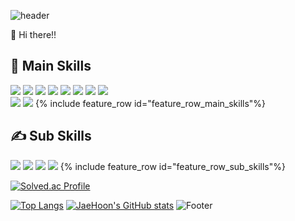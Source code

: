 ![header](https://capsule-render.vercel.app/api?type=waving&color=auto&height=300&section=header&text=Developer_JaeHoon&fontSize=90)


👋 Hi there!!

## 👊 Main Skills
<img src="https://img.shields.io/badge/Spring Boot-000?style=flat&logo=Spring Boot&logoColor="/> <img src="https://img.shields.io/badge/Java-007396?style=flat&logo=Java&logoColor="/> <img src="https://img.shields.io/badge/JSP-007396?style=flat&logo=JSP&logoColor="/> <img src="https://img.shields.io/badge/Servlet-007396?style=flat&logo=Servlet&logoColor="/> 
<img src="https://img.shields.io/badge/Html5-000?style=flat&logo=Html5&logoColor="/> <img src="https://img.shields.io/badge/CSS3-000?style=flat&logo=CSS3&logoColor="/> <img src="https://img.shields.io/badge/Javascript-000?style=flat&logo=Javascript&logoColor="/> <img src="https://img.shields.io/badge/jQuery-000?style=flat&logo=jQuery&logoColor="/>  
<img src="https://img.shields.io/badge/MySQL-000?style=flat&logo=MySQL&logoColor="/> <img src="https://img.shields.io/badge/MSSQL-000?style=flat&logo=Microsoft SQL Server&logoColor="/>
{% include feature_row id="feature_row_main_skills"%}


## ✍ Sub Skills
<img src="https://img.shields.io/badge/C-000?style=flat&logo=C&logoColor="/> <img src="https://img.shields.io/badge/PHP-000?style=flat&logo=PHP&logoColor="/> <img src="https://img.shields.io/badge/ReactNative-000?style=flat&logo=React&logoColor="/> <img src="https://img.shields.io/badge/asp-007396?style=flat&logo=&logoColor="/>
{% include feature_row id="feature_row_sub_skills"%}


[![Solved.ac Profile](http://mazassumnida.wtf/api/v2/generate_badge?boj=june1105)](https://solved.ac/june1105/)

[![Top Langs](https://github-readme-stats.vercel.app/api/top-langs/?username=junseak1105)](https://github.com/junseak1105/github-readme-stats)
[![JaeHoon's GitHub stats](https://github-readme-stats.vercel.app/api?username=junseak1105)](https://github.com/junseak1105/github-readme-stats)
![Footer](https://capsule-render.vercel.app/api?type=waving&color=auto&height=200&section=footer)
